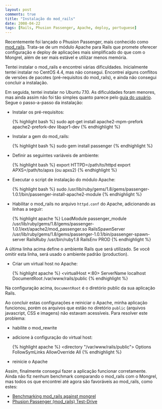 ```yaml
---
layout: post
comments: true
title: "Instalação do mod_rails"
date: 2008-04-22
tags: [Rails, Phusion Passenger, Apache, deploy, portuguese]
---
```

Recentemente foi lançado o Phusion Passenger, mais conhecido como [mod\_rails](http://www.modrails.com). Trata-se de um módulo Apache para Rails que promete oferecer configuração e deploy de aplicações mais simplificado do que com o Mongrel, além de ser mais estável e utilizar menos memória.

Tentei instalar o mod\_rails e encontrei várias dificuldades. Inicialmente tentei instalar no CentOS 4.4, mas não consegui. Encontrei alguns conflitos de versões de pacotes (pré-requisitos do mod\_rails), e ainda não consegui concluir a instalação.

Em seguida, tentei instalar no Ubuntu 7.10. As dificuldades foram menores, mas ainda assim não foi tão simples quanto parece pelo [guia do usuário](http://www.modrails.com/documentation/Users%20guide.html). Segue o passo-a-passo da instalação:

- Instalar os pré-requisitos:

    {% highlight bash %}
    sudo apt-get install apache2-mpm-prefork apache2-prefork-dev libapr1-dev
    {% endhighlight %}

- Instalar a gem do mod\_rails:

    {% highlight bash %}
    sudo gem install passenger
    {% endhighlight %}

- Definir as seguintes variáveis de ambiente:

    {% highlight bash %}
    export HTTPD=/path/to/httpd
    export APXS=/path/to/apxs (ou apxs2)
    {% endhighlight %}

- Executar o script de instalação do módulo Apache:

    {% highlight bash %}
    sudo /usr/lib/ruby/gems/1.8/gems/passenger-1.0.1/bin/passenger-install-apache2-module
    {% endhighlight %}

- Habilitar o mod\_rails no arquivo `httpd.conf` do Apache, adicionando as linhas a seguir:

    {% highlight apache %}
    LoadModule passenger_module /usr/lib/ruby/gems/1.8/gems/passenger-1.0.1/ext/apache2/mod_passenger.so
    RailsSpawnServer /usr/lib/ruby/gems/1.8/gems/passenger-1.0.1/bin/passenger-spawn-server
    RailsRuby /usr/bin/ruby1.8
    RailsEnv PROD
    {% endhighlight %}

A última linha acima define o ambiente Rails que será utilizado. Se você omitir esta linha, será usado o ambiente padrão (production).

- Criar um virtual host no Apache:

    {% highlight apache %}
    <virtualHost *:80>
      ServerName localhost
      DocumentRoot /var/www/rails/public
    </virtualHost>
    {% endhighlight %}

Na configuração acima, `DocumentRoot` é o diretório public da sua aplicação Rails.

Ao concluir estas configurações e reiniciar o Apache, minha aplicação funcionou, porém os arquivos que estão no diretório `public` (arquivos javascript, CSS e imagens) não estavam acessíveis. Para resolver este problema:

- habilite o mod\_rewrite
- adicione à configuração do virtual host:

    {% highlight apache %}
    <directory "/var/www/rails/public">
        Options         FollowSymLinks
        AllowOverride   All
    </directory>
    {% endhighlight %}

- reinicie o Apache

Assim, finalmente consegui fazer a aplicação funcionar corretamente. Ainda não fiz nenhum benchmark comparando o mod\_rails com o Mongrel, mas todos os que encontrei até agora são favoráveis ao mod\_rails, como estes:

- [Benchmarking mod\_rails against mongrel](http://s2.diffuse.it/blog/show/53_Benchmarking+mod_rails+against+mongrel)
- [Phusion Passenger (mod\_rails) Test-Drive](http://www.akitaonrails.com/2008/4/16/phusion-passenger-mod_rails-test-drive)
